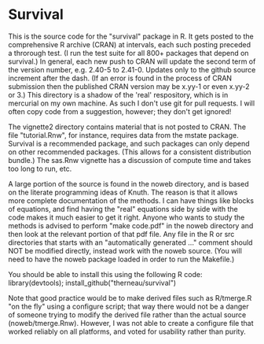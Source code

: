 # Survival

This is the source code for the "survival" package in R. It gets posted to the comprehensive R archive (CRAN) at intervals, each such posting preceded a throrough test. (I run the test suite for all 800+ packages that depend on survival.) In general, each new push to CRAN will update the second term of the version number, e.g. 2.40-5 to 2.41-0. Updates only to the github source increment after the dash. (If an error is found in the process of CRAN submission then the published CRAN version may be x.yy-1 or even x.yy-2 or 3.) This directory is a shadow of the 'real' respository, which is in mercurial on my own machine. As such I don't use git for pull requests. I will often copy code from a suggestion, however; they don't get ignored!

The vignette2 directory contains material that is not posted to CRAN. The file "tutorial.Rnw", for instance, requires data from the mstate package. Survival is a recommended package, and such packages can only depend on other recommended packages. (This allows for a consistent distribution bundle.) The sas.Rnw vignette has a discussion of compute time and takes too long to run, etc.

A large portion of the source is found in the noweb directory, and is based on the literate programming ideas of Knuth. The reason is that it allows more complete documentation of the methods. I can have things like blocks of equations, and find having the "real" equations side by side with the code makes it much easier to get it right. Anyone who wants to study the methods is advised to perform "make code.pdf" in the noweb directory and then look at the relevant portion of that pdf file. Any file in the R or src directories that starts with an "automatically generated ..." comment should NOT be modified directly, instead work with the noweb source. (You will need to have the noweb package loaded in order to run the Makefile.)

You should be able to install this using the following R code: library(devtools); install_github("therneau/survival")

Note that good practice would be to make derived files such as R/tmerge.R "on the fly" using a configure script; that way there would not be a danger of someone trying to modify the derived file rather than the actual source (noweb/tmerge.Rnw). However, I was not able to create a configure file that worked reliably on all platforms, and voted for usability rather than purity.
